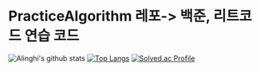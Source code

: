 # PracticeAlgorithm 레포-> 백준, 리트코드 연습 코드
![Alinghi's github stats](https://github-readme-stats.vercel.app/api?username=alinghi&show_icons=true&theme=radical)
[![Top Langs](https://github-readme-stats.vercel.app/api/top-langs/?username=alinghi&layout=compact)](https://github.com/anuraghazra/github-readme-stats)
[![Solved.ac Profile](http://mazassumnida.wtf/api/v2/generate_badge?boj=alinghi)](https://solved.ac/alinghi) <!-- Thx to SkyLightQP -->
